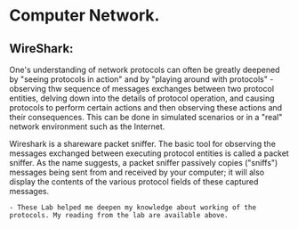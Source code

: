 # Computer Network.

## WireShark:
   One's understanding of network protocols can often be greatly deepened by "seeing protocols in action" and by "playing around with protocols" - observing thw sequence of messages exchanges between two protocol entities, delving down into the details of protocol operation, and causing protocols to perform certain actions and then observing these actions and their consequences. This can be done in simulated scenarios or in a "real" network environment such as the Internet.

   Wireshark is a shareware packet sniffer. The basic tool for observing the messages exchanged between executing protocol entities is called a packet sniffer. As the name suggests, a packet sniffer passively copies ("sniffs") messages being sent from and received by your computer; it will also display the contents of the various protocol fields of these captured messages.

    - These Lab helped me deepen my knowledge about working of the protocols. My reading from the lab are available above.

